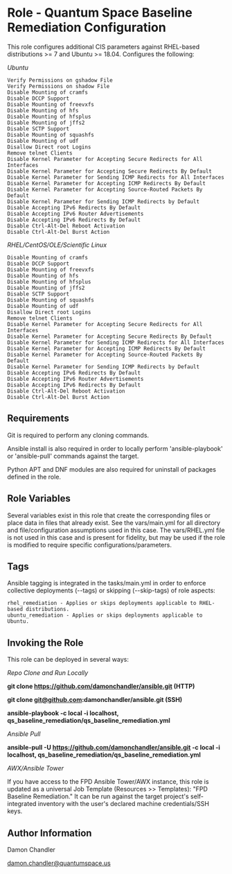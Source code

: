 Role - Quantum Space Baseline Remediation Configuration
=========

This role configures additional CIS parameters against RHEL-based distributions >= 7 and Ubuntu >= 18.04.  Configures the following:

*Ubuntu* 

    Verify Permissions on gshadow File 
    Verify Permissions on shadow File 
    Disable Mounting of cramfs 
    Disable DCCP Support 
    Disable Mounting of freevxfs 
    Disable Mounting of hfs 
    Disable Mounting of hfsplus 
    Disable Mounting of jffs2 
    Disable SCTP Support 
    Disable Mounting of squashfs 
    Disable Mounting of udf 
    Disallow Direct root Logins  
    Remove telnet Clients 
    Disable Kernel Parameter for Accepting Secure Redirects for All Interfaces 
    Disable Kernel Parameter for Accepting Secure Redirects By Default 
    Disable Kernel Parameter for Sending ICMP Redirects for All Interfaces 
    Disable Kernel Parameter for Accepting ICMP Redirects By Default 
    Disable Kernel Parameter for Accepting Source-Routed Packets By Default 
    Disable Kernel Parameter for Sending ICMP Redirects by Default 
    Disable Accepting IPv6 Redirects By Default 
    Disable Accepting IPv6 Router Advertisements 
    Disable Accepting IPv6 Redirects By Default
    Disable Ctrl-Alt-Del Reboot Activation
    Disable Ctrl-Alt-Del Burst Action

*RHEL/CentOS/OLE/Scientific Linux*

    Disable Mounting of cramfs 
    Disable DCCP Support 
    Disable Mounting of freevxfs 
    Disable Mounting of hfs 
    Disable Mounting of hfsplus 
    Disable Mounting of jffs2 
    Disable SCTP Support 
    Disable Mounting of squashfs 
    Disable Mounting of udf 
    Disallow Direct root Logins 
    Remove telnet Clients 
    Disable Kernel Parameter for Accepting Secure Redirects for All Interfaces 
    Disable Kernel Parameter for Accepting Secure Redirects By Default 
    Disable Kernel Parameter for Sending ICMP Redirects for All Interfaces 
    Disable Kernel Parameter for Accepting ICMP Redirects By Default 
    Disable Kernel Parameter for Accepting Source-Routed Packets By Default 
    Disable Kernel Parameter for Sending ICMP Redirects by Default 
    Disable Accepting IPv6 Redirects By Default 
    Disable Accepting IPv6 Router Advertisements 
    Disable Accepting IPv6 Redirects By Default 
    Disable Ctrl-Alt-Del Reboot Activation
    Disable Ctrl-Alt-Del Burst Action

Requirements
------------
Git is required to perform any cloning commands.

Ansible install is also required in order to locally perform 'ansible-playbook' or 'ansible-pull' commands against the target.

Python APT and DNF modules are also required for uninstall of packages defined in the role.

Role Variables
--------------

Several variables exist in this role that create the corresponding files or place data in files that already exist.  See the vars/main.yml for all directory and file/configuration assumptions used in this case. The vars/RHEL.yml file is not used in this case and is present for fidelity, but may be used if the role is modified to require specific configurations/parameters.

Tags
----------------

Ansible tagging is integrated in the tasks/main.yml in order to enforce collective deployments (--tags) or skipping (--skip-tags) of role aspects:

    rhel_remediation - Applies or skips deployments applicable to RHEL-based distributions.
    ubuntu_remediation - Applies or skips deployments applicable to Ubuntu.

Invoking the Role
----------------

This role can be deployed in several ways:

*Repo Clone and Run Locally*

**git clone https://github.com/damonchandler/ansible.git (HTTP)** 

**git clone git@github.com:damonchandler/ansible.git (SSH)**

**ansible-playbook -c local -i localhost, qs_baseline_remediation/qs_baseline_remediation.yml**

*Ansible Pull*

**ansible-pull -U https://github.com/damonchandler/ansible.git -c local -i localhost, qs_baseline_remediation/qs_baseline_remediation.yml**

*AWX/Ansible Tower*

If you have access to the FPD Ansible Tower/AWX instance, this role is updated as a universal Job Template (Resources >> Templates): "FPD Baseline Remediation."  It can be run against the target project's self-integrated inventory with the user's declared machine credentials/SSH keys.  

Author Information
------------------

Damon Chandler
    
damon.chandler@quantumspace.us